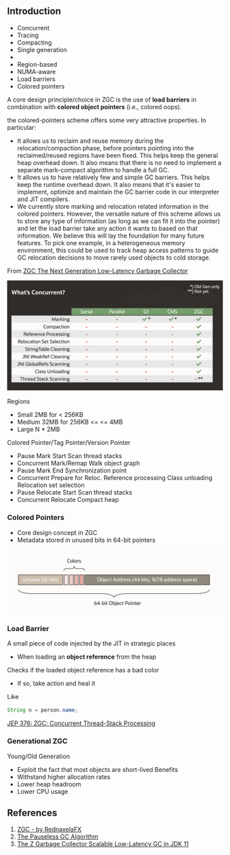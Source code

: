 ## Introduction

- Concurrent
- Tracing
- Compacting
- Single generation
- 
- Region-based
- NUMA-aware
- Load barriers
- Colored pointers

A core design principle/choice in ZGC is the use of **load barriers** in combination with **colored object pointers** (i.e., colored oops).


the colored-pointers scheme offers some very attractive properties. In particular:

- It allows us to reclaim and reuse memory during the relocation/compaction phase, before pointers pointing into the reclaimed/reused regions have been fixed. 
  This helps keep the general heap overhead down. It also means that there is no need to implement a separate mark-compact algorithm to handle a full GC.
- It allows us to have relatively few and simple GC barriers. This helps keep the runtime overhead down. 
  It also means that it's easier to implement, optimize and maintain the GC barrier code in our interpreter and JIT compilers.
- We currently store marking and relocation related information in the colored pointers. 
  However, the versatile nature of this scheme allows us to store any type of information (as long as we can fit it into the pointer) and let the load barrier take any action it wants to based on that information. 
  We believe this will lay the foundation for many future features. 
  To pick one example, in a heterogeneous memory environment, this could be used to track heap access patterns to guide GC relocation decisions to move rarely used objects to cold storage.
  
From [ZGC The Next Generation Low-Latency Garbage Collector](http://cr.openjdk.java.net/~pliden/slides/ZGC-OracleDevLive-2020.pdf)

![](../images/ZGC-Concurrent.png)

Regions
- Small 2MB for < 256KB
- Medium 32MB for 256KB <= <= 4MB
- Large N * 2MB


Colored Pointer/Tag Pointer/Version Pointer


- Pause Mark Start Scan thread stacks
- Concurrent Mark/Remap Walk object graph
- Pause Mark End Synchronization point
- Concurrent Prepare for Reloc. Reference processing Class unloading Relocation set selection
- Pause Relocate Start Scan thread stacks
- Concurrent Relocate Compact heap

### Colored Pointers

- Core design concept in ZGC
- Metadata stored in unused bits in 64-bit pointers

![](../images/ZGC-Colored-Pointer.png)
### Load Barrier

A small piece of code injected by the JIT in strategic places
- When loading an **object reference** from the heap 

Checks if the loaded object reference has a bad color
- If so, take action and heal it

Like
```java
String n = person.name;
```


[JEP 376: ZGC: Concurrent Thread-Stack Processing](https://openjdk.java.net/jeps/376)


### Generational ZGC
Young/Old Generation
- Exploit the fact that most objects are short-lived
Benefits
- Withstand higher allocation rates
- Lower heap headroom
- Lower CPU usage

## References
1. [ZGC - by RednaxelaFX](https://www.zhihu.com/question/287945354/answer/458761494)
2. [The Pauseless GC Algorithm](https://www.usenix.org/legacy/events/vee05/full_papers/p46-click.pdf)
3. [The Z Garbage Collector Scalable Low-Latency GC in JDK 11](http://cr.openjdk.java.net/~pliden/slides/ZGC-OracleCodeOne-2018.pdf)
